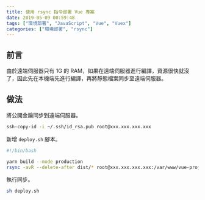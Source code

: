 ```yaml
---
title: 使用 rsync 指令部署 Vue 專案
date: 2019-05-09 00:59:48
tags: ["環境部署", "JavaScript", "Vue", "Vuex"]
categories: ["環境部署", "rsync"]
---
```


## 前言

由於遠端伺服器只有 1G 的 RAM，如果在遠端伺服器進行編譯，資源很快就沒了，因此先在本機端先進行編譯，再將靜態檔案同步至遠端伺服器。

## 做法

將公開金鑰同步到遠端伺服器。

```bash
ssh-copy-id -i ~/.ssh/id_rsa.pub root@xxx.xxx.xxx.xxx
```

新增 `deploy.sh` 腳本。

```bash
#!/bin/bash

yarn build --mode production
rsync -avR --delete-after dist/* root@xxx.xxx.xxx.xxx:/var/www/vue-project
```

執行同步。

```bash
sh deploy.sh
```
